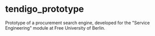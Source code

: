 # tendigo_prototype
Prototype of a procurement search engine, developed for the "Service Engineering" module at Free University of Berlin.
